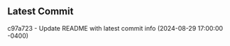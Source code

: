 
## Latest Commit
c97a723 - Update README with latest commit info (2024-08-29 17:00:00 -0400) <Yunxi-Zhou>

